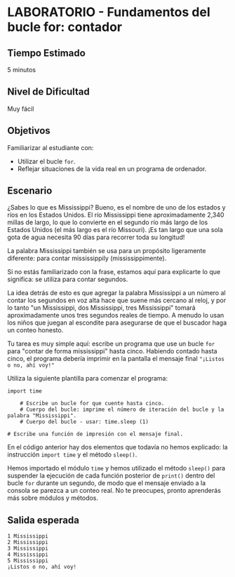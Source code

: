 # LABORATORIO - Fundamentos del bucle for: contador

## Tiempo Estimado

5 minutos

## Nivel de Dificultad

Muy fácil

## Objetivos

Familiarizar al estudiante con:

* Utilizar el bucle `for`.
* Reflejar situaciones de la vida real en un programa de ordenador.

## Escenario

¿Sabes lo que es Mississippi? Bueno, es el nombre de uno de los estados y ríos en los Estados Unidos. El río Mississippi tiene aproximadamente 2,340 millas de largo, lo que lo convierte en el segundo río más largo de los Estados Unidos (el más largo es el río Missouri). ¡Es tan largo que una sola gota de agua necesita 90 días para recorrer toda su longitud!

La palabra Mississippi también se usa para un propósito ligeramente diferente: para contar mississippily (mississippimente).

Si no estás familiarizado con la frase, estamos aquí para explicarte lo que significa: se utiliza para contar segundos.

La idea detrás de esto es que agregar la palabra Mississippi a un número al contar los segundos en voz alta hace que suene más cercano al reloj, y por lo tanto "un Mississippi, dos Mississippi, tres Mississippi" tomará aproximadamente unos tres segundos reales de tiempo. A menudo lo usan los niños que juegan al escondite para asegurarse de que el buscador haga un conteo honesto.

Tu tarea es muy simple aquí: escribe un programa que use un bucle `for` para "contar de forma mississippi" hasta cinco. Habiendo contado hasta cinco, el programa debería imprimir en la pantalla el mensaje final `"¡Listos o no, ahí voy!"`

Utiliza la siguiente plantilla para comenzar el programa:

```
import time

    # Escribe un bucle for que cuente hasta cinco.
    # Cuerpo del bucle: imprime el número de iteración del bucle y la palabra "Mississippi".
    # Cuerpo del bucle - usar: time.sleep (1)

# Escribe una función de impresión con el mensaje final.
```

En el código anterior hay dos elementos que todavía no hemos explicado: la instrucción `import time` y el método `sleep()`. 

Hemos importado el módulo `time` y hemos utilizado el método `sleep()` para suspender la ejecución de cada función posterior de `print()` dentro del bucle `for` durante un segundo, de modo que el mensaje enviado a la consola se parezca a un conteo real. No te preocupes, pronto aprenderás más sobre módulos y métodos.

## Salida esperada

```
1 Mississippi
2 Mississippi
3 Mississippi
4 Mississippi
5 Mississippi
¡Listos o no, ahí voy!
```

